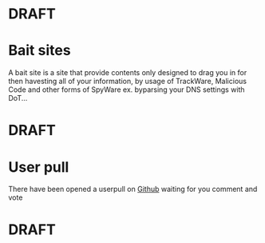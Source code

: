 # DRAFT

# Bait sites
A bait site is a site that provide contents only designed to drag you in for 
then havesting all of your information, by usage of TrackWare, Malicious Code 
and other forms of SpyWare ex. byparsing your DNS settings with DoT...

# DRAFT

# User pull

There have been opened a userpull on 
[Github](https://github.com/StevenBlack/hosts/issues/1060) waiting for you 
comment and vote

# DRAFT
